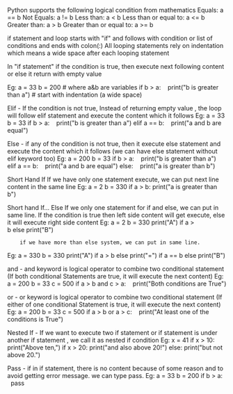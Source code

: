 Python supports  the following logical condition from mathematics
Equals: a == b
Not Equals: a != b
Less than: a < b
Less than or equal to: a <= b
Greater than: a > b
Greater than or equal to: a >= b

if statement and loop starts with "if" and follows with condition or list of conditions and ends with  colon(:) 
All looping statements rely on indentation which means a wide space after each looping statement

In "if statement" if the condition is true, then execute next following content or else it return with empty value 

Eg:		a = 33
			b = 200 # where a&b are variables
			if b > a: 
 				 print("b is greater than a") # start with indentation (a wide space)

Elif - If the condition is not true, Instead of returning empty value , the loop will follow 	elif  statement and execute the content which it follows
Eg:		a = 33
			b = 33
			if b > a:
 				 print("b is greater than a")
			elif a == b:
  				print("a and b are equal")

Else - if any of the condition is not true, then it execute else statement  and execute the content which it follows (we can have else statement without elif keyword too)
Eg:		a = 200
			b = 33
			if b > a:
 				 print("b is greater than a")
			elif a == b:
  				print("a and b are equal")
			else:
  				print("a is greater than b")	

 Short Hand If
		If we have only one statement execute, we can put next line content in the same line
Eg:		a = 2
			b = 330
			if a > b: print("a is greater than b")

Short hand If... Else
		If we only one statement for if and else, we can put in same line. If the condition is true then left side content will get execute, else it will execute right side content
Eg:				a = 2
					b = 330
					print("A") if a > b else print("B")
		
		if we have more than else system, we can put in same line.
Eg:				a = 330
					b = 330
					print("A") if a > b else print("=") if a == b else print("B")

and - and keyword is logical operator to combine two conditional statement (If both conditional Statements are true, it will execute the next content)
Eg: 				a = 200
					b = 33
					c = 500
					if a > b and c > a:
  					print("Both conditions are True")

or -  or keyword is logical operator to combine two conditional statement (If either of one conditional Statement is true, it will execute the next content)
Eg:				a = 200
					b = 33
					c = 500
					if a > b or a > c:
  					print("At least one of the conditions is True")

Nested If - If we want to execute two if statement or if statement is under another if statement , we call it as nested if condition
Eg:			x = 41
				if x > 10:
  					print("Above ten,")
				if x > 20:
					print("and also above 20!")
				else:
					print("but not above 20.")

 Pass -  if in if statement, there is no content because of some reason and to avoid getting error message. we can type pass.
Eg:			a = 33
				b = 200
				if b > a:
				  pass				

